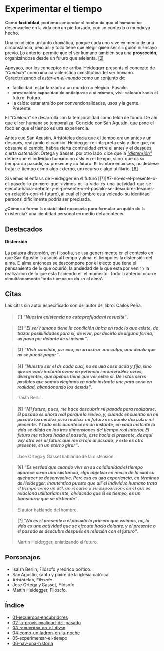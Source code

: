 # Experimentar el tiempo

Como **facticidad**, podemos entender el hecho de que el humano se desenvuelve en la vida con un pie forzado, con un contexto o mundo ya hecho.

Una condición un tanto dramática, porque cada uno vive en medio de una circunstancia, pero así y todo tiene que elegir quien ser sin guión ni ensayo previo. Lo anterior permite que el ser humano también sea una **proyección**, organizándose desde un futuro que adelanta.  [\[2\]](#2-el-ser-humano-tiene-la-condición-única-en-todo-lo-que-existe-de-trazar-posibilidades-para-sí-de-vivir-por-decirlo-de-alguna-forma-un-paso-por-delante-de-sí-mismo)

<!-- cuando quien vive la vida, mira hacia atrás, lo hace con una sombre de culpa o deuda., y es que sabe que cuando eligió algo, negó todas las otras posibilidades. Elegir es perder. Vivir consiste en arrastrar una culpa que no se puede pagar. -->

Apoyado, por los conceptos de arriba, Heidegger presenta el concepto de _"Cuidado"_ como una característica constitutiva del ser humano. Caracterizando el _estar-en-el-mundo_ como un conjunto de:

- facticidad: estar lanzado a un mundo no elegido. Pasado.
- proyección: capacidad de anticiparse a sí mismos, vivir volcado hacia el futuro. Futuro.
- la caída: estar atraído por convencionalidades, usos y la gente. Presente.

El *"Cuidado"* se desarrolla con la temporalidad como telón de fondo. De ahí que el ser humano se temporaliza. Coincide con San Agustín, que pone el foco en que el tiempo es una experiencia.

Antes que San Agustín, Aristóteles decía que el tiempo era un antes y un después, realzando el cambio. Heidegger re-interpreta esto y dice que, no obstante el cambio, habría cierta continuidad entre el antes y el después, cierta _distensión_. Ortega y Gasset, por otro lado, dice que la [_"distensión"_](#distensi%c3%b3n) define que el individuo humano no _esta_ en el tiempo, si no, que _es_ su tiempo: _su_ pasado, _su_ presente y _su_ futuro. El hombre entonces, no debiese tratar el tiempo como algo externo, un recurso o algo utilitario. [\[6\]](#6-es-verdad-que-cuando-vive-en-su-cotidianidad-el-tiempo-aparece-como-una-sustancia-algo-objetivo-en-medio-de-lo-cual-su-quehacer-se-desenvuelve-pero-esa-es-una-experiencia-en-términos-de-heidegger-inauténtica-puesto-que-allí-el-individuo-humano-trata-el-tiempo-como-un-útil-un-recurso-a-su-disposición-con-el-que-se-relaciona-utilitariamente-olvidando-que-él-es-tiempo-es-un-transcurrir-que-se-distiende)

Si vemos el énfasis de Heidegger en el futuro [\[7\]]#7-no-es-el-presente-o-el-pasado-lo-primero-que-vivimos-no-la-vida-es-una-actividad-que-se-ejecuta-hacia-delante-y-el-presente-o-el-pasado-se-descubre-después-en-relación-con-el-futuro), al cual el hombre esta volcado; su identidad personal difícilmente podría ser precisada.

¿Cómo se forma la estabilidad necesaria para formular un quién de la existencia? una identidad personal en medio del acontecer.

## Destacados

#### Distensión
La palabra distensión, en filosofía, se usa generalmente en el contexto en que San Agustín lo asoció al tiempo y alma: el tiempo es la distensión del alma. El alma entonces se descompone por el efecto que tiene el pensamiento de lo que ocurrió, la ansiedad de lo que esta por venir y la realización de lo que esta haciendo en el momento. Todo lo anterior ocurre simultáneamente “todo tiempo se da en el alma”.

## Citas

Las citas sin autor especificado son del autor del libro: Carlos Peña.

<!-- p80.1 -->

> #### [1] *"Nuestra existencia no esta prefijada ni resuelta"*.

<!-- p80.2 -->

> #### [2] *"El ser humano tiene la condición única en todo lo que existe, de trazar posibilidades para sí, de vivir, por decirlo de alguna forma, un paso por delante de sí mismo"*.

<!-- p81.1 -->

> #### [3] *"Vivir consiste, por eso, en arrastrar una culpa, una deuda que no se puede pagar"*.

<!-- p81.2 -->

> #### [4] *"Nuestro ser el de cada cual, no es una cosa dada y fija, sino que en cada instante somo en potencia innumerables seres, divergentes, que apenas tiene que ver entre sí. De estos seres posibles que somos elegimos en cada instante uno para serlo en realidad, abandonando los demás"*.
>
> Isaiah Berlin.

<!-- p86.1 -->

> #### [5] *"Mi futuro, pues, me hace descubrir mi pasado para realizarse. El pasado es ahora real porque lo revivo, y, cuando encuentro en mi pasado los medios para realizar mi futuro es cuando descubro mi presente. Y todo esto acontece en un instante; en cada instante la vida se dilata en las tres dimensiones del tiempo real interior. El futuro me rebota hacia el pasado, este hacia el presente, de aquí voy otra vez al futuro que me arroja al pasado, y este es otro presente, en un eterno girar"*.
> 
> Jose Ortega y Gasset hablando de la distensión. 

<!-- p86.2 -->

> #### [6] *"Es verdad que cuando vive en su cotidianidad el tiempo aparece como una sustancia, algo objetivo en medio de lo cual su quehacer se desenvuelve. Pero esa es una experiencia, en términos de Heidegger, inauténtica puesto que allí el individuo humano trata el tiempo como un útil, un recurso a su disposición con el que se relaciona utilitariamente, olvidando que él es tiempo, es un transcurrir que se distiende"*.
> 
>  El autor hablando del hombre. 

<!-- p87  -->

> #### [7] *"No es el presente o el pasado lo primero que vivimos, no, la vida es una actividad que se ejecuta hacia delante, y el presente o el pasado se descubre después en relación con el futuro"*.
>
> Martin Heidegger, enfatizando el futuro.

## Personajes

- Isaiah Berlin, Filósofo y teórico político. 
- San Agustín, santo y padre de la iglesia católica.
- Aristóteles, Filósofo.
- Jose Ortega y Gasset, Filósofo.
- Martin Heidegger, Filósofo. 

## Índice

- [01-recuerdos-encubridores](./01-recuerdos-encubridores.md)
- [02-la-provisionalidad-del-pasado](./02-la-provisionalidad-del-pasado.md)
- [03-recuerdos-en-el-divan](./03-recuerdos-en-el-divan.md)
- [04-como-un-ladron-en-la-noche](./04-como-un-ladron-en-la-noche.md)
- 05-experimentar-el-tiempo
- [06-hay-una-historia](./06-hay-una-historia.md)
